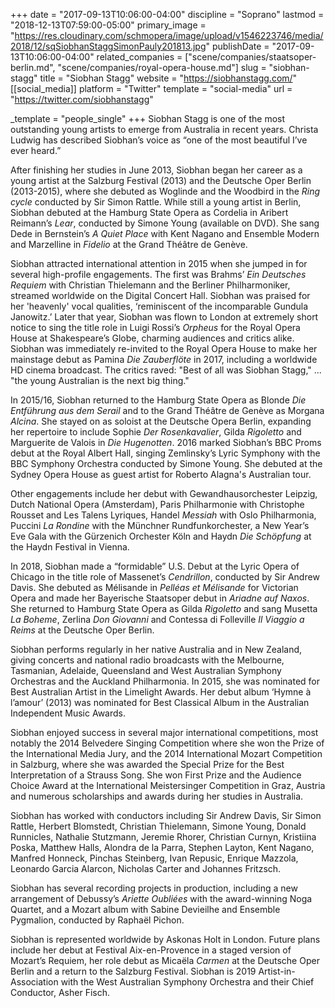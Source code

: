 +++
date = "2017-09-13T10:06:00-04:00"
discipline = "Soprano"
lastmod = "2018-12-13T07:59:00-05:00"
primary_image = "https://res.cloudinary.com/schmopera/image/upload/v1546223746/media/2018/12/sqSiobhanStaggSimonPauly201813.jpg"
publishDate = "2017-09-13T10:06:00-04:00"
related_companies = ["scene/companies/staatsoper-berlin.md", "scene/companies/royal-opera-house.md"]
slug = "siobhan-stagg"
title = "Siobhan Stagg"
website = "https://siobhanstagg.com/"
[[social_media]]
platform = "Twitter"
template = "social-media"
url = "https://twitter.com/siobhanstagg"

_template = "people_single"
+++
Siobhan Stagg is one of the most outstanding young artists to emerge from Australia in recent years. Christa Ludwig has described Siobhan’s voice as “one of the most beautiful I’ve ever heard.”

After finishing her studies in June 2013, Siobhan began her career as a young artist at the Salzburg Festival (2013) and the Deutsche Oper Berlin (2013-2015), where she debuted as Woglinde and the Woodbird in the *Ring cycle* conducted by Sir Simon Rattle. While still a young artist in Berlin, Siobhan debuted at the Hamburg State Opera as Cordelia in Aribert Reimann’s *Lear*, conducted by Simone Young (available on DVD). She sang Dede in Bernstein’s *A Quiet Place* with Kent Nagano and Ensemble Modern and Marzelline in *Fidelio* at the Grand Théâtre de Genève. 

Siobhan attracted international attention in 2015 when she jumped in for several high-profile engagements. The first was Brahms’ *Ein Deutsches Requiem* with Christian Thielemann and the Berliner Philharmoniker, streamed worldwide on the Digital Concert Hall. Siobhan was praised for her 'heavenly' vocal qualities, ‘reminiscent of the incomparable Gundula Janowitz.’ Later that year, Siobhan was flown to London at extremely short notice to sing the title role in Luigi Rossi’s *Orpheus* for the Royal Opera House at Shakespeare’s Globe, charming audiences and critics alike. Siobhan was immediately re-invited to the Royal Opera House to make her mainstage debut as Pamina *Die Zauberflöte* in 2017, including a worldwide HD cinema broadcast. The critics raved: "Best of all was Siobhan Stagg," ...  "the young Australian is the next big thing."

In 2015/16, Siobhan returned to the Hamburg State Opera as Blonde *Die Entführung aus dem Serail* and to the Grand Théâtre de Genève as Morgana *Alcina*. She stayed on as soloist at the Deutsche Opera Berlin, expanding her repertoire to include Sophie *Der Rosenkavalier*, Gilda *Rigoletto* and Marguerite de Valois in *Die Hugenotten*. 2016 marked Siobhan’s BBC Proms debut at the Royal Albert Hall, singing Zemlinsky’s Lyric Symphony with the BBC Symphony Orchestra conducted by Simone Young. She debuted at the Sydney Opera House as guest artist for Roberto Alagna's Australian tour. 

Other engagements include her debut with Gewandhausorchester Leipzig, Dutch National Opera (Amsterdam), Paris Philharmonie with Christophe Rousset and Les Talens Lyriques, Handel *Messiah* with Oslo Philharmonia, Puccini *La Rondine* with the Münchner Rundfunkorchester, a New Year’s Eve Gala with the Gürzenich Orchester Köln and Haydn *Die Schöpfung* at the Haydn Festival in Vienna.

In 2018, Siobhan made a “formidable” U.S. Debut at the Lyric Opera of Chicago in the title role of Massenet’s *Cendrillon*, conducted by Sir Andrew Davis. She debuted as Mélisande in *Pelléas et Mélisande* for Victorian Opera and made her Bayerische Staatsoper debut in *Ariadne auf Naxos*. She returned to Hamburg State Opera as Gilda *Rigoletto* and sang Musetta *La Boheme*, Zerlina *Don Giovanni* and Contessa di Folleville *Il Viaggio a Reims* at the Deutsche Oper Berlin.

Siobhan performs regularly in her native Australia and in New Zealand, giving concerts and national radio broadcasts with the Melbourne, Tasmanian, Adelaide, Queensland and West Australian Symphony Orchestras and the Auckland Philharmonia. In 2015, she was nominated for Best Australian Artist in the Limelight Awards. Her debut album ‘Hymne à l’amour’ (2013) was nominated for Best Classical Album in the Australian Independent Music Awards.

Siobhan enjoyed success in several major international competitions, most notably the 2014 Belvedere Singing Competition where she won the Prize of the International Media Jury, and the 2014 International Mozart Competition in Salzburg, where she was awarded the Special Prize for the Best Interpretation of a Strauss Song. She won First Prize and the Audience Choice Award at the International Meistersinger Competition in Graz, Austria and numerous scholarships and awards during her studies in Australia. 

Siobhan has worked with conductors including Sir Andrew Davis, Sir Simon Rattle, Herbert Blomstedt, Christian Thielemann, Simone Young, Donald Runnicles, Nathalie Stutzmann, Jeremie Rhorer, Christian Curnyn, Kristiina Poska, Matthew Halls, Alondra de la Parra, Stephen Layton, Kent Nagano, Manfred Honneck, Pinchas Steinberg, Ivan Repusic, Enrique Mazzola, Leonardo Garcia Alarcon, Nicholas Carter and Johannes Fritzsch. 

Siobhan has several recording projects in production, including a new arrangement of Debussy’s *Ariette Oubliées* with the award-winning Noga Quartet, and a Mozart album with Sabine Devieilhe and Ensemble Pygmalion, conducted by Raphaël Pichon. 

Siobhan is represented worldwide by Askonas Holt in London. Future plans include her debut at Festival Aix-en-Provence in a staged version of Mozart’s Requiem, her role debut as Micaëla *Carmen* at the Deutsche Oper Berlin and a return to the Salzburg Festival. Siobhan is 2019 Artist-in-Association with the West Australian Symphony Orchestra and their Chief Conductor, Asher Fisch.